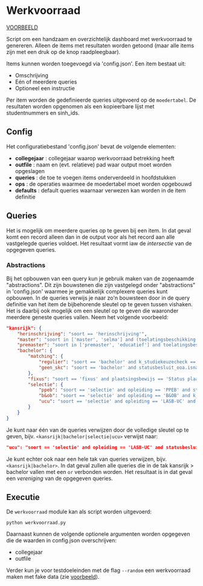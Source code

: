 # Werkvoorraad
[VOORBEELD](https://uu-asc.github.io/csa-werkvoorraad/)

Script om een handzaam en overzichtelijk dashboard met werkvoorraad te genereren. Alleen de items met resultaten worden getoond (maar alle items zijn met een druk op de knop raadpleegbaar).

Items kunnen worden toegevoegd via 'config.json'. Een item bestaat uit:
- Omschrijving
- Eén of meerdere queries
- Optioneel een instructie

Per item worden de gedefinieerde queries uitgevoerd op de `moedertabel`. De resultaten worden opgenomen als een kopieerbare lijst met studentnummers en sinh_ids.

## Config
Het configuratiebestand 'config.json' bevat de volgende elementen:
- **collegejaar** : collegejaar waarop werkvoorraad betrekking heeft
- **outfile** : naam en (evt. relatieve) pad waar output moet worden opgeslagen
- **queries** : de toe te voegen items onderverdeeld in hoofdstukken
- **ops** : de operaties waarmee de moedertabel moet worden opgebouwd
- **defaults** : default queries waarnaar verwezen kan worden in de item definitie

## Queries
Het is mogelijk om meerdere queries op te geven bij een item. In dat geval komt een record alleen dan in de output voor als het record aan alle vastgelegde queries voldoet. Het resultaat vormt iaw de *intersectie* van de opgegeven queries.

### Abstractions
Bij het opbouwen van een query kun je gebruik maken van de zogenaamde "abstractions". Dit zijn bouwstenen die zijn vastgelegd onder "abstractions" in 'config.json' waarmee je gemakkelijk complexere queries kunt opbouwen. In de queries verwijs je naar zo'n bouwsteen door in de query definitie van het item de bijbehorende sleutel op te geven tussen vishaken. Het is daarbij ook mogelijk om een sleutel op te geven die waaronder meerdere geneste queries vallen. Neem het volgende voorbeeld:

```json
"kansrijk": {
    "herinschrijving": "soort == 'herinschrijving'",
    "master": "soort in ['master', 'selma'] and (toelatingsbeschikking == 'Ja.'",
    "premaster": "soort in ['premaster', 'educatief'] and toelatingsbeschikking == 'Ja.'",
    "bachelor": {
        "matching": {
            "regulier": "soort == 'bachelor' and k_studiekeuzecheck == 'GROEN'",
            "geen_skc": "soort == 'bachelor' and statusbesluit_ooa.isna()"
        },
        "fixus": "soort == 'fixus' and plaatsingsbewijs == 'Status plaatsing is Geaccepteerd.'",
        "selectie": {
            "ppeb": "soort == 'selectie' and opleiding == 'PPEB' and statusbesluit_ooa == 'T'",
            "b&ob": "soort == 'selectie' and opleiding == 'B&OB' and k_toelatingsbeschikking == 'GROEN'",
            "ucu": "soort == 'selectie' and opleiding == 'LASB-UC' and statusbesluit_ooa in ['S', 'T']"
        }
    }
}
```

Je kunt naar één van de queries verwijzen door de volledige sleutel op te geven, bijv. `<kansrijk|bachelor|selectie|ucu>` verwijst naar:

```json
"ucu": "soort == 'selectie' and opleiding == 'LASB-UC' and statusbesluit_ooa in ['S', 'T']"
```

Je kunt echter ook naar een hele tak van queries verwijzen, bijv. `<kansrijk|bachelor>`. In dat geval zullen alle queries die in de tak kansrijk > bachelor vallen met een `or` verbonden worden. Het resultaat is in dat geval een *vereniging* van de opgegeven queries.

## Executie
De `werkvoorraad` module kan als script worden uitgevoerd:

`python werkvoorraad.py`

Daarnaast kunnen de volgende optionele argumenten worden opgegeven die de waarden in config.json overschrijven:
- collegejaar
- outfile

Verder kun je voor testdoeleinden met de flag `--random` een werkvoorraad maken met fake data (zie [voorbeeld](https://uu-asc.github.io/csa-werkvoorraad/)).
